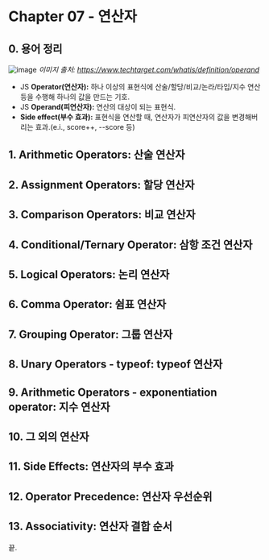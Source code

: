 # Chapter 07 - 연산자

## 0. 용어 정리
![image](https://github.com/user-attachments/assets/aaac2239-2051-4470-9d05-1bb0804344f8) _이미지 출처: https://www.techtarget.com/whatis/definition/operand_
* JS **Operator(연산자):** 하나 이상의 표현식에 산술/할당/비교/논라/타입/지수 연산 등을 수행해 하나의 값을 만드는 기호.
* JS **Operand(피연산자):** 연산의 대상이 되는 표현식.
* **Side effect(부수 효과):** 표현식을 연산할 때, 연산자가 피연산자의 값을 변경해버리는 효과.(e.i., score++, --score 등)

## 1. Arithmetic Operators: 산술 연산자
## 2. Assignment Operators: 할당 연산자
## 3. Comparison Operators: 비교 연산자
## 4. Conditional/Ternary Operator: 삼항 조건 연산자
## 5. Logical Operators: 논리 연산자
## 6. Comma Operator: 쉼표 연산자
## 7. Grouping Operator: 그룹 연산자
## 8. Unary Operators - typeof: typeof 연산자
## 9. Arithmetic Operators - exponentiation operator: 지수 연산자
## 10. 그 외의 연산자
## 11. Side Effects: 연산자의 부수 효과
## 12. Operator Precedence: 연산자 우선순위
## 13. Associativity: 연산자 결합 순서

끝.
